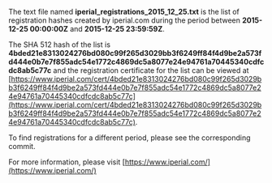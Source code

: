 The text file named **iperial_registrations_2015_12_25.txt** is the list of registration hashes created by iperial.com during the period between **2015-12-25 00:00:00Z** and **2015-12-25 23:59:59Z**.

The SHA 512 hash of the list is **4bded21e8313024276bd080c99f265d3029bb3f6249ff84f4d9be2a573fd444e0b7e7f855adc54e1772c4869dc5a8077e24e94761a70445340cdfcdc8ab5c77c** and the registration certificate for the list can be viewed at [https://www.iperial.com/cert/4bded21e8313024276bd080c99f265d3029bb3f6249ff84f4d9be2a573fd444e0b7e7f855adc54e1772c4869dc5a8077e24e94761a70445340cdfcdc8ab5c77c](https://www.iperial.com/cert/4bded21e8313024276bd080c99f265d3029bb3f6249ff84f4d9be2a573fd444e0b7e7f855adc54e1772c4869dc5a8077e24e94761a70445340cdfcdc8ab5c77c).

To find registrations for a different period, please see the corresponding commit.

For more information, please visit [https://www.iperial.com/](https://www.iperial.com/)
